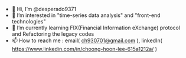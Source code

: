 - 👋 Hi, I’m @desperado9371
- 👀 I’m interested in "time-series data analysis" and "front-end technologies"
- 🌱 I’m currently learning FIX(Financial Information eXchange) protocol and Refactoring the legacy codes
- 📫 How to reach me : email( ch930701@gmail.com ), linkedIn( https://www.linkedin.com/in/choong-hoon-lee-615a1212a/ )

<!---
desperado9371/desperado9371 is a ✨ special ✨ repository because its `README.md` (this file) appears on your GitHub profile.
You can click the Preview link to take a look at your changes.
--->
